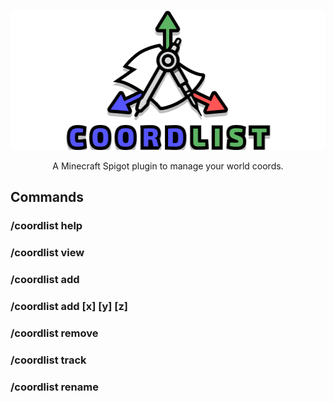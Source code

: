 <p align="center"><img src="https://github.com/Sara01-s/CoordList/blob/main/CoordList%20Logo.png" width="512" height="224"/></p>
<p align="center">A Minecraft Spigot plugin to manage your world coords.</p>

## Commands
### /coordlist help
### /coordlist view
### /coordlist add <coord name>
### /coordlist add <coord name> [x] [y] [z]
### /coordlist remove <coord name>
### /coordlist track <coord name>
### /coordlist rename <coord name> <new name>
